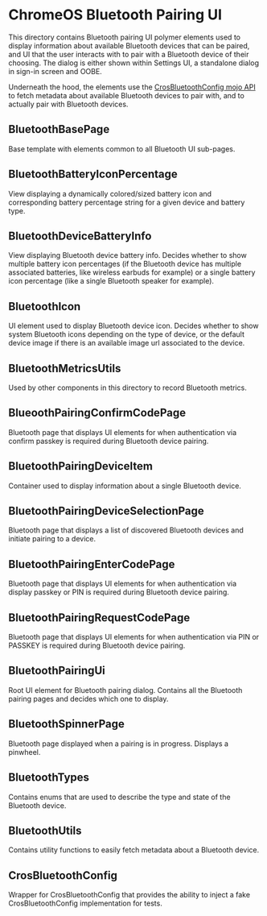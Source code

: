 # ChromeOS Bluetooth Pairing UI

This directory contains Bluetooth pairing UI polymer elements used to display
information about available Bluetooth devices that can be paired, and UI that
the user interacts with to pair with a Bluetooth device of their choosing.
The dialog is either shown within Settings UI, a standalone dialog in sign-in
screen and OOBE.

Underneath the hood, the elements use the [CrosBluetoothConfig mojo API](https://source.chromium.org/chromium/chromium/src/+/main:chromeos/ash/services/Bluetooth_config/public/mojom/cros_Bluetooth_config.mojom;l=1;bpv=1;bpt=0;drc=321047b607bc69f5d6dce6e47319d0c198d0616e)
to fetch metadata about available Bluetooth devices to pair with, and to
actually pair with Bluetooth devices.

## BluetoothBasePage
Base template with elements common to all Bluetooth UI sub-pages.

## BluetoothBatteryIconPercentage
View displaying a dynamically colored/sized battery icon and corresponding
battery percentage string for a given device and battery type.

## BluetoothDeviceBatteryInfo
View displaying Bluetooth device battery info. Decides whether to show multiple
battery icon percentages (if the Bluetooth device has multiple associated
batteries, like wireless earbuds for example) or a single battery icon
percentage (like a single Bluetooth speaker for example).

## BluetoothIcon
UI element used to display Bluetooth device icon. Decides whether to show
system Bluetooth icons depending on the type of device, or the default
device image if there is an available image url associated to the device.

## BluetoothMetricsUtils
Used by other components in this directory to record Bluetooth metrics.

## BlueoothPairingConfirmCodePage
Bluetooth page that displays UI elements for when authentication via
confirm passkey is required during Bluetooth device pairing.

## BluetoothPairingDeviceItem
Container used to display information about a single Bluetooth device.

## BluetoothPairingDeviceSelectionPage
Bluetooth page that displays a list of discovered Bluetooth devices
and initiate pairing to a device.

## BluetoothPairingEnterCodePage
Bluetooth page that displays UI elements for when authentication via
display passkey or PIN is required during Bluetooth device pairing.

## BluetoothPairingRequestCodePage
Bluetooth page that displays UI elements for when authentication via PIN
or PASSKEY is required during Bluetooth device pairing.

## BluetoothPairingUi
Root UI element for Bluetooth pairing dialog. Contains all the Bluetooth
pairing pages and decides which one to display.

## BluetoothSpinnerPage
Bluetooth page displayed when a pairing is in progress. Displays a
pinwheel.

## BluetoothTypes
Contains enums that are used to describe the type and state of the
Bluetooth device.

## BluetoothUtils
Contains utility functions to easily fetch metadata about a
Bluetooth device.

## CrosBluetoothConfig
Wrapper for CrosBluetoothConfig that provides the ability to inject
a fake CrosBluetoothConfig implementation for tests.